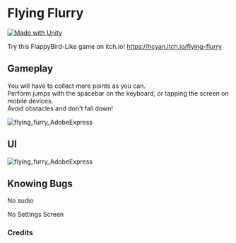 # Flying Flurry

[![Made with Unity](https://img.shields.io/badge/Made%20with-Unity-57b9d3.svg?style=flat&logo=unity)](https://www.unity.com)

Try this FlappyBird-Like game on itch.io! https://hcyan.itch.io/flying-flurry

## Gameplay
You will have to collect more points as you can. <br> Perform jumps with the spacebar on the keyboard, or tapping the screen on mobile devices. <br> Avoid obstacles and don't fall down!

![flying_furry_AdobeExpress](https://user-images.githubusercontent.com/86517853/223841231-b9744bc2-4cdc-4e57-89e1-3f55f7537114.gif)

## UI 

![flying_furry_AdobeExpress](https://github.com/piedg/Flying-Flurry/blob/main/Assets/Resources/ui.gif)

## Knowing Bugs
<p>No audio</p>
<p>No Settings Screen</p>

### Credits
